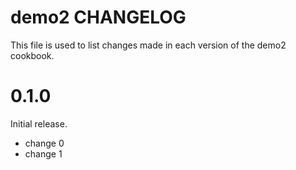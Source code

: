 # demo2 CHANGELOG

This file is used to list changes made in each version of the demo2 cookbook.

# 0.1.0

Initial release.

- change 0
- change 1

